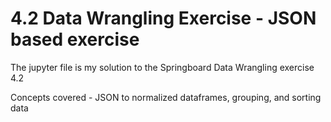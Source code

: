 # 4.2 Data Wrangling Exercise - JSON based exercise

The jupyter file is my solution to the Springboard Data Wrangling exercise 4.2

Concepts covered - JSON to normalized dataframes, grouping, and sorting data
